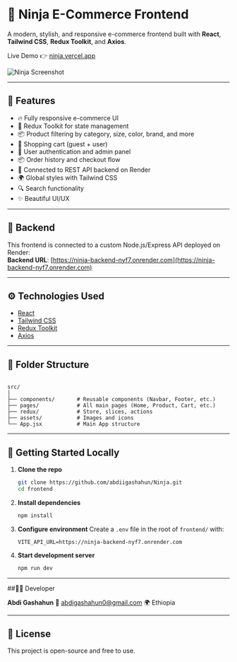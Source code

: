 
# 🛒 Ninja E-Commerce Frontend

A modern, stylish, and responsive e-commerce frontend built with **React**, **Tailwind CSS**, **Redux Toolkit**, and **Axios**.

Live Demo 👉 [ninja.vercel.app](https://ninja-h5id-6b5626y6e-abdis-projects-b21e8f4f.vercel.app/)

![Ninja Screenshot](./Screenshot.png)

---

## 🚀 Features

- 🔥 Fully responsive e-commerce UI
- 🎯 Redux Toolkit for state management
- 📦 Product filtering by category, size, color, brand, and more
- 🛒 Shopping cart (guest + user)
- 👤 User authentication and admin panel
- 📦 Order history and checkout flow
- 📡 Connected to REST API backend on Render
- 🌍 Global styles with Tailwind CSS
- 🔍 Search functionality
- ✨ Beautiful UI/UX

---

## 🔗 Backend

This frontend is connected to a custom Node.js/Express API deployed on Render:  
**Backend URL**: [https://ninja-backend-nyf7.onrender.com](https://ninja-backend-nyf7.onrender.com)

---

## ⚙️ Technologies Used

- [React](https://reactjs.org/)
- [Tailwind CSS](https://tailwindcss.com/)
- [Redux Toolkit](https://redux-toolkit.js.org/)
- [Axios](https://axios-http.com/)

---

## 📁 Folder Structure

```

src/
│
├── components/       # Reusable components (Navbar, Footer, etc.)
├── pages/            # All main pages (Home, Product, Cart, etc.)
├── redux/            # Store, slices, actions
├── assets/           # Images and icons
└── App.jsx           # Main App structure

````

---

## 🧪 Getting Started Locally

1. **Clone the repo**
   ```bash
   git clone https://github.com/abdiigashahun/Ninja.git
   cd frontend


2. **Install dependencies**

   ```bash
   npm install
   ```

3. **Configure environment**
   Create a `.env` file in the root of `frontend/` with:

   ```
   VITE_API_URL=https://ninja-backend-nyf7.onrender.com
   ```

4. **Start development server**

   ```bash
   npm run dev
   ```

---

##👨‍💻 Developer

**Abdi Gashahun**
📧 [abdigashahun0@gmail.com](mailto:abdigashahun0@gmail.com)
🌍 Ethiopia

---


## 📄 License

This project is open-source and free to use.

```

